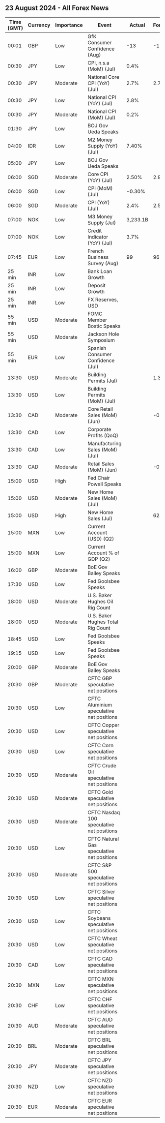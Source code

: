 ## 23 August 2024 - All Forex News

| Time (GMT) | Currency | Importance | Event | Actual | Forecast | Previous |
|------|----------|------------|-------|--------|----------|----------|
| 00:01 | GBP | Low | GfK Consumer Confidence (Aug) | -13 | -12 | -13 |
| 00:30 | JPY | Low | CPI, n.s.a (MoM) (Jul) | 0.4% |  | 0.3% |
| 00:30 | JPY | Moderate | National Core CPI (YoY) (Jul) | 2.7% | 2.7% | 2.6% |
| 00:30 | JPY | Low | National CPI (YoY) (Jul) | 2.8% |  | 2.8% |
| 00:30 | JPY | Moderate | National CPI (MoM) (Jul) | 0.2% |  | 0.3% |
| 01:30 | JPY | Low | BOJ Gov Ueda Speaks |  |  |  |
| 04:00 | IDR | Low | M2 Money Supply (YoY) (Jul) | 7.40% |  | 7.70% |
| 05:00 | JPY | Low | BOJ Gov Ueda Speaks |  |  |  |
| 06:00 | SGD | Moderate | Core CPI (YoY) (Jul) | 2.50% | 2.90% | 2.90% |
| 06:00 | SGD | Low | CPI (MoM) (Jul) | -0.30% |  | -0.20% |
| 06:00 | SGD | Moderate | CPI (YoY) (Jul) | 2.4% | 2.5% | 2.4% |
| 07:00 | NOK | Low | M3 Money Supply (Jul) | 3,233.1B |  | 3,234.8B |
| 07:00 | NOK | Low | Credit Indicator (YoY) (Jul) | 3.7% |  | 3.6% |
| 07:45 | EUR | Low | French Business Survey (Aug) | 99 | 96 | 95 |
| 25 min | INR | Low | Bank Loan Growth |  |  | 13.7% |
| 25 min | INR | Low | Deposit Growth |  |  | 10.6% |
| 25 min | INR | Low | FX Reserves, USD |  |  | 670.12B |
| 55 min | USD | Moderate | FOMC Member Bostic Speaks |  |  |  |
| 55 min | USD | Moderate | Jackson Hole Symposium |  |  |  |
| 55 min | EUR | Low | Spanish Consumer Confidence (Jul) |  |  | 88.4 |
| 13:30 | USD | Moderate | Building Permits (Jul) |  | 1.396M | 1.454M |
| 13:30 | USD | Low | Building Permits (MoM) (Jul) |  |  | 3.9% |
| 13:30 | CAD | Moderate | Core Retail Sales (MoM) (Jun) |  | -0.2% | -1.3% |
| 13:30 | CAD | Low | Corporate Profits (QoQ) |  |  | 0.6% |
| 13:30 | CAD | Low | Manufacturing Sales (MoM) (Jul) |  |  | -2.1% |
| 13:30 | CAD | Moderate | Retail Sales (MoM) (Jun) |  | -0.3% | -0.8% |
| 15:00 | USD | High | Fed Chair Powell Speaks |  |  |  |
| 15:00 | USD | Moderate | New Home Sales (MoM) (Jul) |  |  | -0.6% |
| 15:00 | USD | High | New Home Sales (Jul) |  | 624K | 617K |
| 15:00 | MXN | Low | Current Account (USD) (Q2) |  |  | -12,582M |
| 15:00 | MXN | Low | Current Account % of GDP (Q2) |  |  | -2.70% |
| 16:00 | GBP | Moderate | BoE Gov Bailey Speaks |  |  |  |
| 17:30 | USD | Low | Fed Goolsbee Speaks |  |  |  |
| 18:00 | USD | Moderate | U.S. Baker Hughes Oil Rig Count |  |  | 483 |
| 18:00 | USD | Moderate | U.S. Baker Hughes Total Rig Count |  |  | 586 |
| 18:45 | USD | Low | Fed Goolsbee Speaks |  |  |  |
| 19:15 | USD | Low | Fed Goolsbee Speaks |  |  |  |
| 20:00 | GBP | Moderate | BoE Gov Bailey Speaks |  |  |  |
| 20:30 | GBP | Moderate | CFTC GBP speculative net positions |  |  | 47.8K |
| 20:30 | USD | Low | CFTC Aluminium speculative net positions |  |  | 2.2K |
| 20:30 | USD | Low | CFTC Copper speculative net positions |  |  | 15.8K |
| 20:30 | USD | Low | CFTC Corn speculative net positions |  |  | -154.0K |
| 20:30 | USD | Moderate | CFTC Crude Oil speculative net positions |  |  | 231.5K |
| 20:30 | USD | Moderate | CFTC Gold speculative net positions |  |  | 267.3K |
| 20:30 | USD | Moderate | CFTC Nasdaq 100 speculative net positions |  |  | 8.5K |
| 20:30 | USD | Low | CFTC Natural Gas speculative net positions |  |  | -80.8K |
| 20:30 | USD | Moderate | CFTC S&P 500 speculative net positions |  |  | -23.5K |
| 20:30 | USD | Low | CFTC Silver speculative net positions |  |  | 45.3K |
| 20:30 | USD | Low | CFTC Soybeans speculative net positions |  |  | -165.7K |
| 20:30 | USD | Low | CFTC Wheat speculative net positions |  |  | -38.9K |
| 20:30 | CAD | Low | CFTC CAD speculative net positions |  |  | -179.6K |
| 20:30 | MXN | Low | CFTC MXN speculative net positions |  |  | 50.1K |
| 20:30 | CHF | Low | CFTC CHF speculative net positions |  |  | -21.7K |
| 20:30 | AUD | Moderate | CFTC AUD speculative net positions |  |  | -42.6K |
| 20:30 | BRL | Moderate | CFTC BRL speculative net positions |  |  | -53.8K |
| 20:30 | JPY | Moderate | CFTC JPY speculative net positions |  |  | 23.1K |
| 20:30 | NZD | Low | CFTC NZD speculative net positions |  |  | -15.6K |
| 20:30 | EUR | Moderate | CFTC EUR speculative net positions |  |  | 27.0K |
